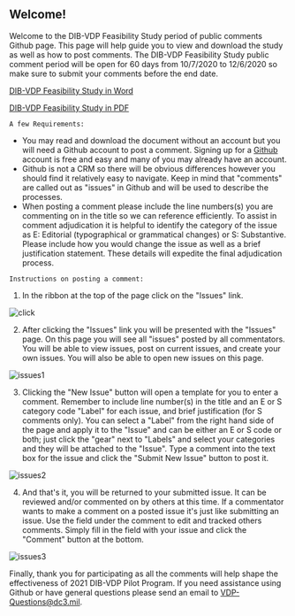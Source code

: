 ## Welcome!

Welcome to the DIB-VDP Feasibility Study period of public comments Github page.  This page will help guide you to view and download the study as well as how to post comments. The DIB-VDP Feasibility Study public comment period will be open for 60 days from 10/7/2020 to 12/6/2020 so make sure to submit your comments before the end date.  

[DIB-VDP Feasibility Study in Word](https://github.com/DC3-VDP/DIB-VDP-Pilot/raw/master/DIB-VDP%20Feasibility%20Study%20v_1_0%20Final.docx)

[DIB-VDP Feasibility Study in PDF](https://github.com/DC3-VDP/DIB-VDP-Pilot/raw/master/DIB-VDP%20Feasibility%20Study%20v_1_0%20Final.pdf)

```A few Requirements:```

- You may read and download the document without an account but you will need a Github account to post a comment. Signing up for a [Github](https://github.com/join) account is free and easy and many of you may already have an account.
- Github is not a CRM so there will be obvious differences however you should find it relatively easy to navigate. Keep in mind that "comments" are called out as "issues" in Github and will be used to describe the processes.
- When posting a comment please include the line numbers(s) you are commenting on in the title so we can reference efficiently. To assist in comment adjudication it is helpful to identify the category of the issue as E: Editorial (typographical or grammatical changes) or S: Substantive. Please include how you would change the issue as well as a brief justification statement. These details will expedite the final adjudication process.

```Instructions on posting a comment:```

1. In the ribbon at the top of the page click on the "Issues" link.

![click](https://github.com/DC3-VDP/DIB-VDP-Pilot/blob/master/images/2020-10-01%2012_26_04-Window.png)

2. After clicking the "Issues" link you will be presented with the "Issues" page. On this page you will see all "issues" posted by all commentators. You will be able to view issues, post on current issues, and create your own issues.  You will also be able to open new issues on this page.

![issues1](https://github.com/DC3-VDP/DIB-VDP-Pilot/blob/master/images/2020-09-25%2010_47_35-Window.png)

3.  Clicking the "New Issue" button will open a template for you to enter a comment. Remember to include line number(s) in the title and an E or S category code "Label" for each issue, and brief justification (for S comments only). You can select a "Label" from the right hand side of the page and apply it to the "Issue" and can be either an E or S code or both; just click the "gear" next to "Labels" and select your categories and they will be attached to the "Issue". Type a comment into the text box for the issue and click the "Submit New Issue" button to post it.

![issues2](https://github.com/DC3-VDP/DIB-VDP-Pilot/blob/master/images/2020-10-01%2010_59_41-Window.png)

4.  And that's it, you will be returned to your submitted issue. It can be reviewed and/or commented on by others at this time. If a commentator wants to make a comment on a posted issue it's just like submitting an issue. Use the field under the comment to edit and tracked others comments. Simply fill in the field with your issue and click the "Comment" button at the bottom.

![issues3](https://github.com/DC3-VDP/DIB-VDP-Pilot/blob/master/images/2020-09-25%2012_41_02-Window.png)

Finally, thank you for participating as all the comments will help shape the effectiveness of 2021 DIB-VDP Pilot Program. If you need assistance using Github or have general questions please send an email to 
VDP-Questions@dc3.mil.
